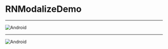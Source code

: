 # RNModalizeDemo

----

![Android](https://github.com/hrupesh/RNModalizeDemo/blob/main/modal-09.gif)

----

![Android](https://github.com/hrupesh/RNModalizeDemo/blob/main/modal-10.gif)
